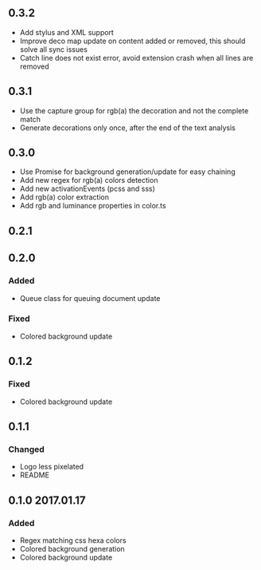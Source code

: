 ## 0.3.2

- Add stylus and XML support
- Improve deco map update on content added or removed, this should solve all sync issues
- Catch line does not exist error, avoid extension crash when all lines are removed

## 0.3.1

- Use the capture group for rgb(a) the decoration and not the complete match
- Generate decorations only once, after the end of the text analysis

## 0.3.0

- Use Promise for background generation/update for easy chaining
- Add new regex for rgb(a) colors detection
- Add new activationEvents (pcss and sss)
- Add rgb(a) color extraction
- Add rgb and luminance properties in color.ts

## 0.2.1

## 0.2.0

### Added

- Queue class for queuing document update

### Fixed

- Colored background update

## 0.1.2

### Fixed

- Colored background update

## 0.1.1

### Changed

- Logo less pixelated
- README

## 0.1.0 2017.01.17

### Added

- Regex matching css hexa colors
- Colored background generation
- Colored background update
